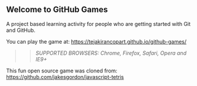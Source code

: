 ## Welcome to GitHub Games

A project based learning activity for people who are getting started with Git and GitHub.

You can play the game at: https://tejakirancopart.github.io/github-games/

> > _*SUPPORTED BROWSERS*: Chrome, Firefox, Safari, Opera and IE9+_

This fun open source game was cloned from: https://github.com/jakesgordon/javascript-tetris
